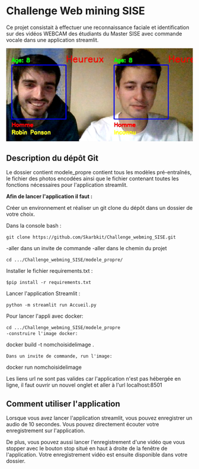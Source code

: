 # Challenge Web mining SISE

Ce projet consistait à effectuer une reconnaissance faciale et identification sur des vidéos WEBCAM des étudiants du Master SISE avec commande vocale dans une application streamlit.

![](image/detect_2_visages.png)

## Description du dépôt Git
Le dossier contient modele_propre contient tous les modèles pré-entraînés, le fichier des photos encodées ainsi que le fichier contenant toutes les fonctions nécessaires pour l'application streamlit.

**Afin de lancer l'application il faut :**

Créer un environnement et réaliser un git clone du dépôt dans un dossier de votre choix.

Dans la console bash :

```
git clone https://github.com/Skarbkit/Challenge_webming_SISE.git
```
-aller dans un invite de commande -aller dans le chemin du projet
```
cd .../Challenge_webming_SISE/modele_propre/
```

Installer le fichier requirements.txt :
```
$pip install -r requirements.txt
```
Lancer l'application Streamlit :
```
python -m streamlit run Accueil.py
```
Pour lancer l'appli avec docker:
```
cd .../Challenge_webming_SISE/modele_propre
-construire l'image docker:
```
docker build -t nomchoisidelimage .
```
Dans un invite de commande, run l'image:
```
docker run nomchoisidelimage 

Les liens url ne sont pas valides car l'application n'est pas hébergée en ligne, il faut ouvrir un nouvel onglet et aller à l'url localhost:8501

## Comment utiliser l'application

Lorsque vous avez lancer l'application streamlit, vous pouvez enregistrer un audio de 10 secondes. Vous pouvez directement écouter votre enregistrement sur l'application.

De plus, vous pouvez aussi lancer l'enregistrement d'une vidéo que vous stopper avec le bouton stop situé en haut à droite de la fenêtre de l'application. Votre enregistrement vidéo est ensuite disponible dans votre dossier. 
